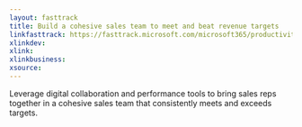 ```yaml
---
layout: fasttrack
title: Build a cohesive sales team to meet and beat revenue targets
linkfasttrack: https://fasttrack.microsoft.com/microsoft365/productivitylibrary/Build-a-cohesive-sales-team-to-meet-and-beat-revenue-targets 
xlinkdev: 
xlink: 
xlinkbusiness: 
xsource: 
---
```

Leverage digital collaboration and performance tools to bring sales reps together in a cohesive sales team that consistently meets and exceeds targets.  